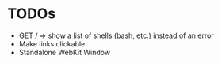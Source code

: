 # TODOs

* GET / => show a list of shells (bash, etc.) instead of an error
* Make links clickable
* Standalone WebKit Window